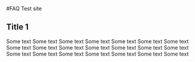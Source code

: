#FAQ Test site

## Title 1

Some text Some text Some text Some text Some text Some text Some text Some text Some text Some text Some text Some text Some text Some text Some text Some text Some text Some text Some text Some text Some text 